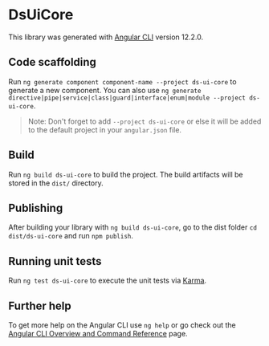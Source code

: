 # DsUiCore

This library was generated with [Angular CLI](https://github.com/angular/angular-cli) version 12.2.0.

## Code scaffolding

Run `ng generate component component-name --project ds-ui-core` to generate a new component. You can also use `ng generate directive|pipe|service|class|guard|interface|enum|module --project ds-ui-core`.
> Note: Don't forget to add `--project ds-ui-core` or else it will be added to the default project in your `angular.json` file. 

## Build

Run `ng build ds-ui-core` to build the project. The build artifacts will be stored in the `dist/` directory.

## Publishing

After building your library with `ng build ds-ui-core`, go to the dist folder `cd dist/ds-ui-core` and run `npm publish`.

## Running unit tests

Run `ng test ds-ui-core` to execute the unit tests via [Karma](https://karma-runner.github.io).

## Further help

To get more help on the Angular CLI use `ng help` or go check out the [Angular CLI Overview and Command Reference](https://angular.io/cli) page.
